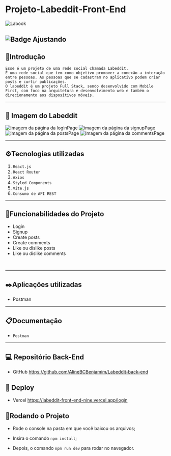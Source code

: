 # Projeto-Labeddit-Front-End  

![Labook](/src/assets/logoSmall.svg)

![Badge Ajustando](http://img.shields.io/static/v1?label=STATUS&message=AJUSTANDO&color=RED&style=for-the-badge)
---

## 📑Introdução

    Esse é um projeto de uma rede social chamada Labeddit. 
    É uma rede social que tem como objetivo promover a conexão a interação entre pessoas. As pessoas que se cadastram no aplicativo podem criar posts e curtir publicações.
    O labeddit é um projeto Full Stack, sendo desenvolvido com Mobile First, com foco na arquitetura e desenvolvimento web e também o direcionamento aos dispositivos móveis.     
---


## 📸 Imagem do Labeddit

![imagem da página da loginPage](./src/assets/loginPage.png)
![imagem da página da signupPage](./src/assets/signupPage.png)
![imagem da página da postsPage](./src/assets/postsPage.png)
![imagem da página da commentsPage](./src/assets/commentsPage.png)

---

## ⚙️Tecnologias utilizadas

1. ``React.js``
2. ``React Router``
3. ``Axios``
4. ``Styled Components``
5. ``Vite.js``
7. ``Consumo de API REST`` 


---

## 📱Funcionabilidades do Projeto

- Login
- Signup
- Create posts
- Create comments
- Like ou dislike posts
- Like ou dislike comments
<br>

---

## ✒️Aplicações utilizadas

- Postman

---

## 📋Documentação

- ``Postman`` <link>

---

## 💻 Repositório Back-End

- GitHub <https://github.com/AlineBCBenjamim/Labeddit-back-end>


## 🧠 Deploy

- Vercel <https://labeddit-front-end-nine.vercel.app/login>

## 📀Rodando o Projeto

- Rode o console na pasta em que você baixou os arquivos;

- Insira o comando ``npm install``;

- Depois, o comando ``npm run dev`` para rodar no navegador.
